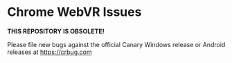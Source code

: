 Chrome WebVR Issues
===================

**THIS REPOSITORY IS OBSOLETE!**

Please file new bugs against the official Canary Windows release or Android releases at https://crbug.com
